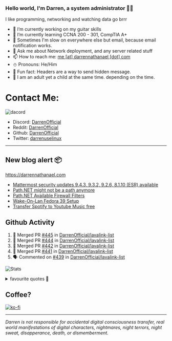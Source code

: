 ### Hello world, I'm Darren, a system administrator 👨‍💻
I like programming, networking and watching data go brrr


- 🔭 I’m currently working on my guitar skills
- 🌴 I’m currently learning CCNA 200 - 301, CompTIA A+ 
- 🚀 Sometimes I'm slow on everywhere else but email, because email notification works.
- 💬 Ask me about Network deployment, and any server related stuff 
- 📫 How to reach me: [me [at] darrennathanael [dot] com](mailto:me@darrennathanael.com) 
- ⛄️ Pronouns: He/Him
- 🍪 Fun fact: Headers are a way to send hidden message.
- 🍻 I am an adult yet a child at the same time. depending on the time.

# Contact Me:

![dacord](https://discord.c99.nl/widget/theme-4/508296903960821771.png)

- Discord: [DarrenOfficial](https://discord.darrennathanael.com)
- Reddit: [DarrenOfficial](https://reddit.com/u/DarrenOfficiallol)
- Github: [DarrenOfficial](https://github.com/DarrenOfficial)
- Twitter: [darrenuselinux](https://twitter.com/darrenuselinux)


---
## New blog alert 📦
https://darrennathanael.com
<!-- BLOG-POST-LIST:START -->
- [Mattermost security updates 9.4.3, 9.3.2, 9.2.6, 8.1.10 &lpar;ESR&rpar; available](https://blog.darrennathanael.com/posts/mattermost-security-updates-9-4-3-9-3-2-9-2-6-8-1-10-esr-available/)
- [Path.NET might not be a path anymore](https://blog.darrennathanael.com/posts/path-no-path/)
- [Path.NET Available Firewall Filters](https://blog.darrennathanael.com/posts/path/)
- [Wake-On-Lan Fedora 39 Setup](https://blog.darrennathanael.com/posts/wol-fedora/)
- [Transfer Spotify to Youtube Music free](https://blog.darrennathanael.com/posts/transfer-spotify-to-youtube/)
<!-- BLOG-POST-LIST:END -->

## Github Activity
<!--START_SECTION:activity-->
1. 🎉 Merged PR [#445](https://github.com/DarrenOfficial/lavalink-list/pull/445) in [DarrenOfficial/lavalink-list](https://github.com/DarrenOfficial/lavalink-list)
2. 🎉 Merged PR [#444](https://github.com/DarrenOfficial/lavalink-list/pull/444) in [DarrenOfficial/lavalink-list](https://github.com/DarrenOfficial/lavalink-list)
3. 🎉 Merged PR [#442](https://github.com/DarrenOfficial/lavalink-list/pull/442) in [DarrenOfficial/lavalink-list](https://github.com/DarrenOfficial/lavalink-list)
4. 🎉 Merged PR [#441](https://github.com/DarrenOfficial/lavalink-list/pull/441) in [DarrenOfficial/lavalink-list](https://github.com/DarrenOfficial/lavalink-list)
5. 🗣 Commented on [#439](https://github.com/DarrenOfficial/lavalink-list/pull/439#issuecomment-1954366883) in [DarrenOfficial/lavalink-list](https://github.com/DarrenOfficial/lavalink-list)
<!--END_SECTION:activity-->


![Stats](https://github-readme-stats.vercel.app/api?username=DarrenOfficial&layout=compact&hide_border=true&hide_title=true&count_private=true&include_all_commits=true&show_icons=true&bg_color=00000000&text_color=c3c6ce&icon_color=4e64f7)


<details>
<summary>favourite quotes 🍻</summary>
<br>
<i>"Always trust what others say or write without ever questioning them. Especially their code."</i> -Albert Einstein
<br><br>
  <i>"If she this easy, then she prolly got a diseasy"</i> -Dr Martin Luther King
  <br><br>
  <i>"If a woman is giving you what you want, it is deception."</i> -Sun Tzu, Art of War
</details>


## Coffee?

[![ko-fi](https://ko-fi.com/img/githubbutton_sm.svg)](https://ko-fi.com/R6R1311CB)

---

_Darren is not responsible for accidental digital consciousness transfer, real world manifestations of digital characters, nightmares, night terrors, night sweat, disapperance, death, or dismemberment._
